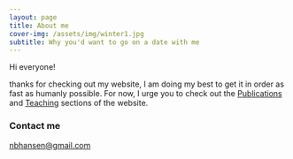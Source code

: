 ```yaml
---
layout: page
title: About me
cover-img: /assets/img/winter1.jpg
subtitle: Why you'd want to go on a date with me
---
```


Hi everyone!

thanks for checking out my website, I am doing my best to get it in order as fast as humanly possible. For now, I urge you to check out the [Publications](../publications) and [Teaching](../teaching) sections of the website.

### Contact me

[nbhansen@gmail.com](mailto:nbhansen@gmail.com)
